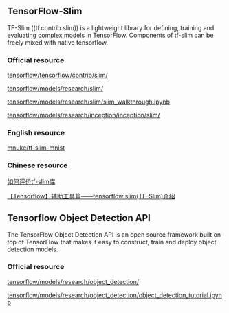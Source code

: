 ## TensorFlow-Slim
TF-Slim ((tf.contrib.slim)) is a lightweight library for defining, training and evaluating complex models in TensorFlow. Components of tf-slim can be freely mixed with native tensorflow.

### Official resource
[tensorflow/tensorflow/contrib/slim/](https://github.com/tensorflow/tensorflow/tree/master/tensorflow/contrib/slim)

[tensorflow/models/research/slim/](https://github.com/tensorflow/models/tree/master/research/slim)

[tensorflow/models/research/slim/slim_walkthrough.ipynb](https://github.com/tensorflow/models/blob/master/research/slim/slim_walkthrough.ipynb)

[tensorflow/models/research/inception/inception/slim/](https://github.com/tensorflow/models/tree/master/research/inception/inception/slim)

### English resource
[mnuke/tf-slim-mnist](https://github.com/mnuke/tf-slim-mnist)

### Chinese resource
[如何评价tf-slim库](https://www.zhihu.com/question/53113870)

[【Tensorflow】辅助工具篇——tensorflow slim(TF-Slim)介绍](http://blog.csdn.net/mao_xiao_feng/article/details/73409975)

## Tensorflow Object Detection API
The TensorFlow Object Detection API is an open source framework built on top of TensorFlow that makes it easy to construct, train and deploy object detection models.

### Official resource
[tensorflow/models/research/object_detection/](https://github.com/tensorflow/models/tree/master/research/object_detection#tensorflow-object-detection-api)

[tensorflow/models/research/object_detection/object_detection_tutorial.ipynb](https://github.com/tensorflow/models/blob/master/research/object_detection/object_detection_tutorial.ipynb)
